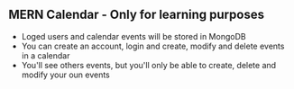 ## MERN Calendar - Only for learning purposes

- Loged users and calendar events will be stored in MongoDB
- You can create an account, login and create, modify and delete events in a calendar
- You'll see others events, but you'll only be able to create, delete and modify your oun events
